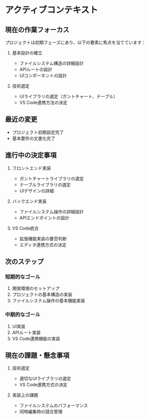 # アクティブコンテキスト

## 現在の作業フォーカス

プロジェクトは初期フェーズにあり、以下の要素に焦点を当てています：

1. 基本設計の確立
   - ファイルシステム構造の詳細設計
   - APIルートの設計
   - UIコンポーネントの設計

2. 技術選定
   - UIライブラリの選定（ガントチャート、テーブル）
   - VS Code連携方法の決定

## 最近の変更

- プロジェクト初期設定完了
- 基本要件の文書化完了

## 進行中の決定事項

1. フロントエンド実装
   - ガントチャートライブラリの選定
   - テーブルライブラリの選定
   - UIデザインの詳細

2. バックエンド実装
   - ファイルシステム操作の詳細設計
   - APIエンドポイントの設計

3. VS Code統合
   - 拡張機能実装の要否判断
   - エディタ連携方式の決定

## 次のステップ

### 短期的なゴール
1. 開発環境のセットアップ
2. プロジェクトの基本構造の実装
3. ファイルシステム操作の基本機能実装

### 中期的なゴール
1. UI実装
2. APIルート実装
3. VS Code連携機能の実装

## 現在の課題・懸念事項

1. 技術選定
   - 適切なUIライブラリの選定
   - VS Code連携方式の決定

2. 実装上の課題
   - ファイルシステムのパフォーマンス
   - 同時編集時の競合管理
